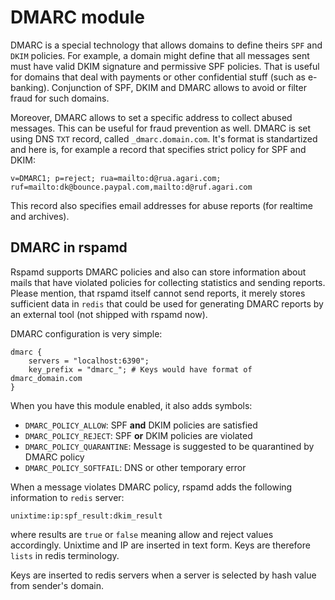 # DMARC module

DMARC is a special technology that allows domains to define theirs `SPF` and `DKIM` policies. For example, a domain
might define that all messages sent must have valid DKIM signature and permissive SPF policies. That is useful for
domains that deal with payments or other confidential stuff (such as e-banking). Conjunction of SPF, DKIM and DMARC
allows to avoid or filter fraud for such domains.

Moreover, DMARC allows to set a specific address to collect abused messages. This can be useful for fraud prevention as well.
DMARC is set using DNS `TXT` record, called `_dmarc.domain.com`. It's format is standartized and here is, for example a record
that specifies strict policy for SPF and DKIM:

    v=DMARC1; p=reject; rua=mailto:d@rua.agari.com; ruf=mailto:dk@bounce.paypal.com,mailto:d@ruf.agari.com

This record also specifies email addresses for abuse reports (for realtime and archives).

## DMARC in rspamd

Rspamd supports DMARC policies and also can store information about mails that have violated policies for collecting statistics and sending reports.
Please mention, that rspamd itself cannot send reports, it merely stores sufficient data in `redis` that could be used for generating DMARC reports by an external tool (not shipped with rspamd now).

DMARC configuration is very simple:

~~~nginx
dmarc {
    servers = "localhost:6390";
    key_prefix = "dmarc_"; # Keys would have format of dmarc_domain.com
}
~~~

When you have this module enabled, it also adds symbols:

- `DMARC_POLICY_ALLOW`: SPF **and** DKIM policies are satisfied
- `DMARC_POLICY_REJECT`: SPF **or** DKIM policies are violated
- `DMARC_POLICY_QUARANTINE`: Message is suggested to be quarantined by DMARC policy
- `DMARC_POLICY_SOFTFAIL`: DNS or other temporary error

When a message violates DMARC policy, rspamd adds the following information to `redis` server:

    unixtime:ip:spf_result:dkim_result

where results are `true` or `false` meaning allow and reject values accordingly.
Unixtime and IP are inserted in text form. Keys are therefore `lists` in redis terminology.

Keys are inserted to redis servers when a server is selected by hash value from sender's domain.